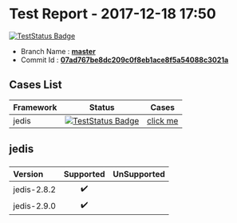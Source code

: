 # Test Report - 2017-12-18 17:50

[![TestStatus Badge](https://img.shields.io/badge/status-2--/--2-brightgreen.svg)]()

- Branch Name : **[master](https://github.com/apache/incubator-skywalking/tree/master)**
- Commit Id : **[07ad767be8dc209c0f8eb1ace8f5a54088c3021a](https://github.com/apache/incubator-skywalking/commit/07ad767be8dc209c0f8eb1ace8f5a54088c3021a)**

## Cases List

| Framework | Status | Cases|
|:-----|:-----:|:-----:|
|jedis|[![TestStatus Badge](https://img.shields.io/badge/status-2/2-brightgreen.svg)]()| [click me](#jedis) |

## jedis

### 
|  Version     | Supported | UnSupported|
|:------------- |:-------:|:-----:|
| jedis-2.8.2  | :heavy_check_mark:||
| jedis-2.9.0  | :heavy_check_mark:||

